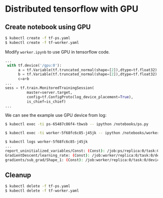 # Distributed tensorflow with GPU

## Create notebook using GPU

```sh
$ kubectl create -f tf-ps.yaml
$ kubectl create -f tf-worker.yaml
```

Modify `worker.ipynb` to use GPU in tensorflow code.

```python
...
 with tf.device('/gpu:0'):
      a = tf.Variable(tf.truncated_normal(shape=[2]),dtype=tf.float32)
      b = tf.Variable(tf.truncated_normal(shape=[2]),dtype=tf.float32)
      c=a+b
...
sess = tf.train.MonitoredTrainingSession(
          master=server.target,
          config=tf.ConfigProto(log_device_placement=True),
          is_chief=is_chief)
...
```

We can see the example use GPU device from log: 

```sh
$ kubectl exec -ti ps-65487c86f4-tbwsb -- ipython /notebooks/ps.py

$ kubectl exec -ti worker-5f68fc6c85-j45jk -- ipython /notebooks/worker.py

$ kubectl logs worker-5f68fc6c85-j45jk
...
report_uninitialized_variables/Const: (Const): /job:ps/replica:0/task:0/device:CPU:0
GradientDescent/learning_rate: (Const): /job:worker/replica:0/task:0/device:GPU:0
gradients/sub_grad/Shape_1: (Const): /job:worker/replica:0/task:0/device:GPU:0

```

## Cleanup

```sh
$ kubectl delete -f tf-ps.yaml
$ kubectl delete -f tf-worker.yaml
```
